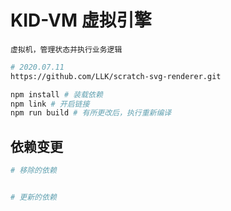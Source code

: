 # KID-VM 虚拟引擎

`虚拟机，管理状态并执行业务逻辑`

```bash
# 2020.07.11
https://github.com/LLK/scratch-svg-renderer.git

npm install # 装载依赖
npm link # 开启链接
npm run build # 有所更改后，执行重新编译
```

## 依赖变更

```bash
# 移除的依赖


# 更新的依赖

```
